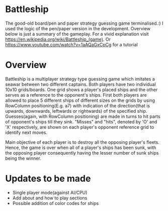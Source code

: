 # Battleship
The good-old board/pen and paper strategy guessing game terminalised.:)
I used the logic of the pen/paper version in the development. Overview below is just a summary of the gameplay. For a vivid explanation visit https://en.wikipedia.org/wiki/Battleship_(game).
Or https://www.youtube.com/watch?v=1aAQaGxCpCg for a tutorial

# Overview
Battleship is a multiplayer strategy type guessing game which imitates a seawar between two different captains. Both players have two individual 10x10 grids/boards. One grid shows a player's placed ships and the other serves as a reference to the opponent's ships.
First both players are allowed to place 5 different ships of different sizes on the grids by using RowColumn positioning(E.g. a7) with indication of the direction(that is upwards, downwards, leftwards or rightwards) of the specified ship.
Guesses(again, with RowColumn positioning) are made in turns to hit parts of opponent's ships till they sink. "Misses" and "hits", denoted by 'O' and 'X' respectively, are shown on each player's opponent reference grid to identify next moves.

Main objective of each player is to destroy all the opposing player's fleets. Hence, the game is over when all of a player's ships has been sunk, with the opposing player consequently having the lesser number of sunk ships being the winner.

# Updates to be made
- Single player mode(against AI/CPU)
- Add about and how to play sections
- Possible addition of color codes for ships
